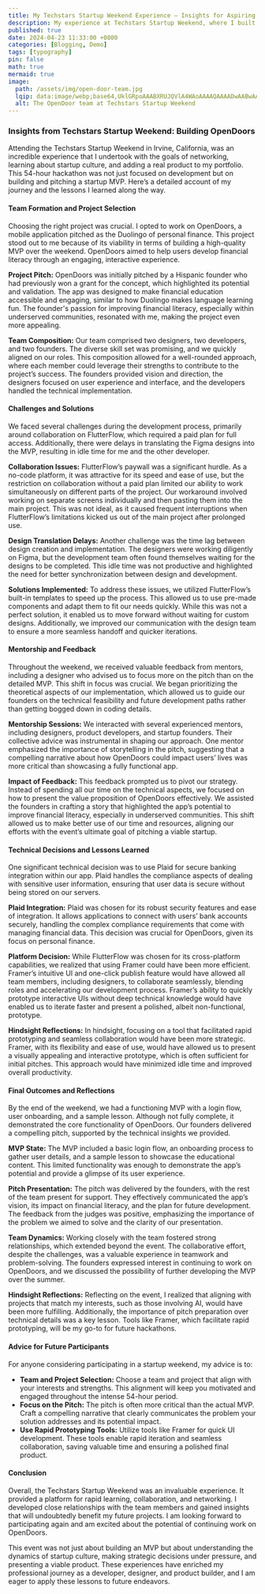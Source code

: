 ```yaml
---
title: My Techstars Startup Weekend Experience – Insights for Aspiring Developers
description: My experience at Techstars Startup Weekend, where I built a web application called OpenDoor using Flutterflow.
published: true
date: 2024-04-23 11:33:00 +0800
categories: [Blogging, Demo]
tags: [typography]
pin: false
math: true
mermaid: true
image:
  path: /assets/img/open-door-team.jpg
  lqip: data:image/webp;base64,UklGRpoAAABXRUJQVlA4WAoAAAAQAAAADwAABwAAQUxQSDIAAAARL0AmbZurmr57yyIiqE8oiG0bejIYEQTgqiDA9vqnsUSI6H+oAERp2HZ65qP/VIAWAFZQOCBCAAAA8AEAnQEqEAAIAAVAfCWkAALp8sF8rgRgAP7o9FDvMCkMde9PK7euH5M1m6VWoDXf2FkP3BqV0ZYbO6NA/VFIAAAA
  alt: The OpenDoor team at Techstars Startup Weekend
---
```


### Insights from Techstars Startup Weekend: Building OpenDoors

Attending the Techstars Startup Weekend in Irvine, California, was an incredible experience that I undertook with the goals of networking, learning about startup culture, and adding a real product to my portfolio. This 54-hour hackathon was not just focused on development but on building and pitching a startup MVP. Here’s a detailed account of my journey and the lessons I learned along the way.

#### Team Formation and Project Selection

Choosing the right project was crucial. I opted to work on OpenDoors, a mobile application pitched as the Duolingo of personal finance. This project stood out to me because of its viability in terms of building a high-quality MVP over the weekend. OpenDoors aimed to help users develop financial literacy through an engaging, interactive experience.

**Project Pitch:**
OpenDoors was initially pitched by a Hispanic founder who had previously won a grant for the concept, which highlighted its potential and validation. The app was designed to make financial education accessible and engaging, similar to how Duolingo makes language learning fun. The founder's passion for improving financial literacy, especially within underserved communities, resonated with me, making the project even more appealing.

**Team Composition:**
Our team comprised two designers, two developers, and two founders. The diverse skill set was promising, and we quickly aligned on our roles. This composition allowed for a well-rounded approach, where each member could leverage their strengths to contribute to the project’s success. The founders provided vision and direction, the designers focused on user experience and interface, and the developers handled the technical implementation.

#### Challenges and Solutions

We faced several challenges during the development process, primarily around collaboration on FlutterFlow, which required a paid plan for full access. Additionally, there were delays in translating the Figma designs into the MVP, resulting in idle time for me and the other developer.

**Collaboration Issues:**
FlutterFlow’s paywall was a significant hurdle. As a no-code platform, it was attractive for its speed and ease of use, but the restriction on collaboration without a paid plan limited our ability to work simultaneously on different parts of the project. Our workaround involved working on separate screens individually and then pasting them into the main project. This was not ideal, as it caused frequent interruptions when FlutterFlow’s limitations kicked us out of the main project after prolonged use.

**Design Translation Delays:**
Another challenge was the time lag between design creation and implementation. The designers were working diligently on Figma, but the development team often found themselves waiting for the designs to be completed. This idle time was not productive and highlighted the need for better synchronization between design and development.

**Solutions Implemented:**
To address these issues, we utilized FlutterFlow’s built-in templates to speed up the process. This allowed us to use pre-made components and adapt them to fit our needs quickly. While this was not a perfect solution, it enabled us to move forward without waiting for custom designs. Additionally, we improved our communication with the design team to ensure a more seamless handoff and quicker iterations.

#### Mentorship and Feedback

Throughout the weekend, we received valuable feedback from mentors, including a designer who advised us to focus more on the pitch than on the detailed MVP. This shift in focus was crucial. We began prioritizing the theoretical aspects of our implementation, which allowed us to guide our founders on the technical feasibility and future development paths rather than getting bogged down in coding details.

**Mentorship Sessions:**
We interacted with several experienced mentors, including designers, product developers, and startup founders. Their collective advice was instrumental in shaping our approach. One mentor emphasized the importance of storytelling in the pitch, suggesting that a compelling narrative about how OpenDoors could impact users’ lives was more critical than showcasing a fully functional app.

**Impact of Feedback:**
This feedback prompted us to pivot our strategy. Instead of spending all our time on the technical aspects, we focused on how to present the value proposition of OpenDoors effectively. We assisted the founders in crafting a story that highlighted the app’s potential to improve financial literacy, especially in underserved communities. This shift allowed us to make better use of our time and resources, aligning our efforts with the event’s ultimate goal of pitching a viable startup.

#### Technical Decisions and Lessons Learned

One significant technical decision was to use Plaid for secure banking integration within our app. Plaid handles the compliance aspects of dealing with sensitive user information, ensuring that user data is secure without being stored on our servers.

**Plaid Integration:**
Plaid was chosen for its robust security features and ease of integration. It allows applications to connect with users’ bank accounts securely, handling the complex compliance requirements that come with managing financial data. This decision was crucial for OpenDoors, given its focus on personal finance.

**Platform Decision:**
While FlutterFlow was chosen for its cross-platform capabilities, we realized that using Framer could have been more efficient. Framer’s intuitive UI and one-click publish feature would have allowed all team members, including designers, to collaborate seamlessly, blending roles and accelerating our development process. Framer’s ability to quickly prototype interactive UIs without deep technical knowledge would have enabled us to iterate faster and present a polished, albeit non-functional, prototype.

**Hindsight Reflections:**
In hindsight, focusing on a tool that facilitated rapid prototyping and seamless collaboration would have been more strategic. Framer, with its flexibility and ease of use, would have allowed us to present a visually appealing and interactive prototype, which is often sufficient for initial pitches. This approach would have minimized idle time and improved overall productivity.

#### Final Outcomes and Reflections

By the end of the weekend, we had a functioning MVP with a login flow, user onboarding, and a sample lesson. Although not fully complete, it demonstrated the core functionality of OpenDoors. Our founders delivered a compelling pitch, supported by the technical insights we provided.

**MVP State:**
The MVP included a basic login flow, an onboarding process to gather user details, and a sample lesson to showcase the educational content. This limited functionality was enough to demonstrate the app’s potential and provide a glimpse of its user experience.

**Pitch Presentation:**
The pitch was delivered by the founders, with the rest of the team present for support. They effectively communicated the app’s vision, its impact on financial literacy, and the plan for future development. The feedback from the judges was positive, emphasizing the importance of the problem we aimed to solve and the clarity of our presentation.

**Team Dynamics:**
Working closely with the team fostered strong relationships, which extended beyond the event. The collaborative effort, despite the challenges, was a valuable experience in teamwork and problem-solving. The founders expressed interest in continuing to work on OpenDoors, and we discussed the possibility of further developing the MVP over the summer.

**Hindsight Reflections:**
Reflecting on the event, I realized that aligning with projects that match my interests, such as those involving AI, would have been more fulfilling. Additionally, the importance of pitch preparation over technical details was a key lesson. Tools like Framer, which facilitate rapid prototyping, will be my go-to for future hackathons.

#### Advice for Future Participants

For anyone considering participating in a startup weekend, my advice is to:

- **Team and Project Selection:** Choose a team and project that align with your interests and strengths. This alignment will keep you motivated and engaged throughout the intense 54-hour period.
- **Focus on the Pitch:** The pitch is often more critical than the actual MVP. Craft a compelling narrative that clearly communicates the problem your solution addresses and its potential impact.
- **Use Rapid Prototyping Tools:** Utilize tools like Framer for quick UI development. These tools enable rapid iteration and seamless collaboration, saving valuable time and ensuring a polished final product.

#### Conclusion

Overall, the Techstars Startup Weekend was an invaluable experience. It provided a platform for rapid learning, collaboration, and networking. I developed close relationships with the team members and gained insights that will undoubtedly benefit my future projects. I am looking forward to participating again and am excited about the potential of continuing work on OpenDoors.

This event was not just about building an MVP but about understanding the dynamics of startup culture, making strategic decisions under pressure, and presenting a viable product. These experiences have enriched my professional journey as a developer, designer, and product builder, and I am eager to apply these lessons to future endeavors.
